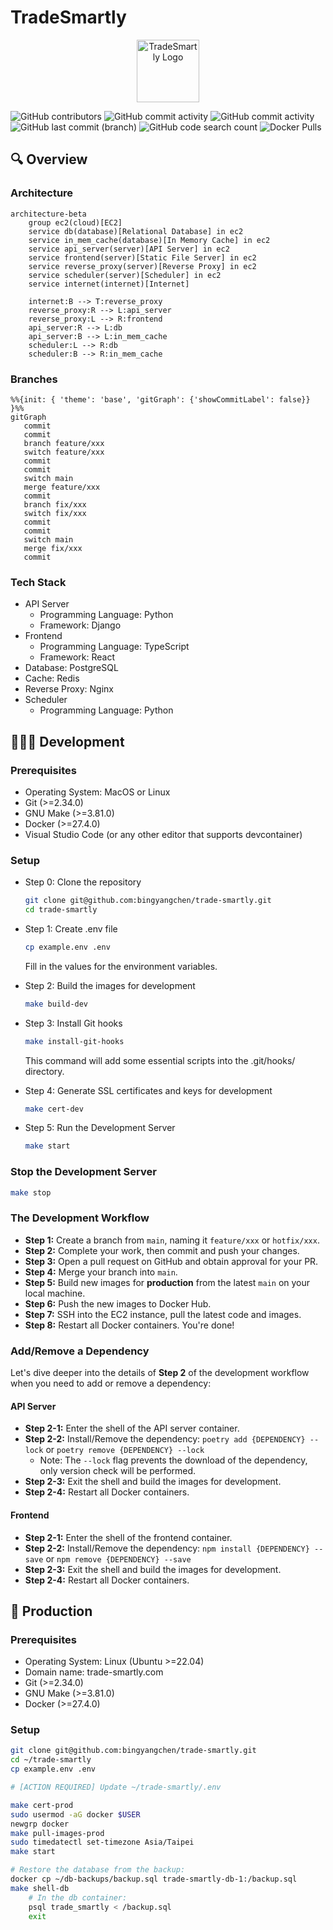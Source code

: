 # TradeSmartly

<p align="center">
  <img src="https://raw.githubusercontent.com/bingyangchen/trade-smartly/refs/heads/main/frontend/src/assets/logo.png" alt="TradeSmartly Logo" width="100">
</p>

![GitHub contributors](https://img.shields.io/github/contributors/bingyangchen/trade-smartly?style=flat-square&logo=github&logoColor=white&label=Contributors&color=2ea44f) ![GitHub commit activity](https://img.shields.io/github/commit-activity/t/bingyangchen/trade-smartly/main?style=flat-square&label=Total%20Commits&color=0969da) ![GitHub commit activity](https://img.shields.io/github/commit-activity/w/bingyangchen/trade-smartly/main?style=flat-square&label=Weekly%20Commits&color=ffd43b) ![GitHub last commit (branch)](https://img.shields.io/github/last-commit/bingyangchen/trade-smartly/main?style=flat-square&label=Last%20Commit&color=cf222e) ![GitHub code search count](https://img.shields.io/github/search?query=trade-smartly&label=Search&style=flat-square&color=6f42c1) ![Docker Pulls](https://img.shields.io/docker/pulls/tradesmartly/api-server?style=flat-square&color=0db7ed&label=Docker%20Pulls)

## 🔍 Overview

### Architecture

```mermaid
architecture-beta
    group ec2(cloud)[EC2]
    service db(database)[Relational Database] in ec2
    service in_mem_cache(database)[In Memory Cache] in ec2
    service api_server(server)[API Server] in ec2
    service frontend(server)[Static File Server] in ec2
    service reverse_proxy(server)[Reverse Proxy] in ec2
    service scheduler(server)[Scheduler] in ec2
    service internet(internet)[Internet]

    internet:B --> T:reverse_proxy
    reverse_proxy:R --> L:api_server
    reverse_proxy:L --> R:frontend
    api_server:R --> L:db
    api_server:B --> L:in_mem_cache
    scheduler:L --> R:db
    scheduler:B --> R:in_mem_cache
```

### Branches

```mermaid
%%{init: { 'theme': 'base', 'gitGraph': {'showCommitLabel': false}} }%%
gitGraph
   commit
   commit
   branch feature/xxx
   switch feature/xxx
   commit
   commit
   switch main
   merge feature/xxx
   commit
   branch fix/xxx
   switch fix/xxx
   commit
   commit
   switch main
   merge fix/xxx
   commit
```

### Tech Stack

- API Server
  - Programming Language: Python
  - Framework: Django
- Frontend
  - Programming Language: TypeScript
  - Framework: React
- Database: PostgreSQL
- Cache: Redis
- Reverse Proxy: Nginx
- Scheduler
  - Programming Language: Python

## 🧑🏻‍💻 Development

### Prerequisites

- Operating System: MacOS or Linux
- Git (>=2.34.0)
- GNU Make (>=3.81.0)
- Docker (>=27.4.0)
- Visual Studio Code (or any other editor that supports devcontainer)

### Setup

- Step 0: Clone the repository

  ```bash
  git clone git@github.com:bingyangchen/trade-smartly.git
  cd trade-smartly
  ```

- Step 1: Create .env file

  ```bash
  cp example.env .env
  ```

  Fill in the values for the environment variables.

- Step 2: Build the images for development

  ```bash
  make build-dev
  ```

- Step 3: Install Git hooks

  ```bash
  make install-git-hooks
  ```

  This command will add some essential scripts into the .git/hooks/ directory.

- Step 4: Generate SSL certificates and keys for development

  ```bash
  make cert-dev
  ```

- Step 5: Run the Development Server

  ```bash
  make start
  ```

### Stop the Development Server

```bash
make stop
```

### The Development Workflow

- **Step 1:** Create a branch from `main`, naming it `feature/xxx` or `hotfix/xxx`.
- **Step 2:** Complete your work, then commit and push your changes.
- **Step 3:** Open a pull request on GitHub and obtain approval for your PR.
- **Step 4:** Merge your branch into `main`.
- **Step 5:** Build new images for **production** from the latest `main` on your local machine.
- **Step 6:** Push the new images to Docker Hub.
- **Step 7:** SSH into the EC2 instance, pull the latest code and images.
- **Step 8:** Restart all Docker containers. You're done!

### Add/Remove a Dependency

Let's dive deeper into the details of **Step 2** of the development workflow when you need to add or remove a dependency:

#### API Server

- **Step 2-1:** Enter the shell of the API server container.
- **Step 2-2:** Install/Remove the dependency: `poetry add {DEPENDENCY} --lock` or `poetry remove {DEPENDENCY} --lock`
  - Note: The `--lock` flag prevents the download of the dependency, only version check will be performed.
- **Step 2-3:** Exit the shell and build the images for development.
- **Step 2-4:** Restart all Docker containers.

#### Frontend

- **Step 2-1:** Enter the shell of the frontend container.
- **Step 2-2:** Install/Remove the dependency: `npm install {DEPENDENCY} --save` or `npm remove {DEPENDENCY} --save`
- **Step 2-3:** Exit the shell and build the images for development.
- **Step 2-4:** Restart all Docker containers.

## 🚀 Production

### Prerequisites

- Operating System: Linux (Ubuntu >=22.04)
- Domain name: trade-smartly.com
- Git (>=2.34.0)
- GNU Make (>=3.81.0)
- Docker (>=27.4.0)

### Setup

```bash
git clone git@github.com:bingyangchen/trade-smartly.git
cd ~/trade-smartly
cp example.env .env

# [ACTION REQUIRED] Update ~/trade-smartly/.env

make cert-prod
sudo usermod -aG docker $USER
newgrp docker
make pull-images-prod
sudo timedatectl set-timezone Asia/Taipei
make start

# Restore the database from the backup:
docker cp ~/db-backups/backup.sql trade-smartly-db-1:/backup.sql
make shell-db
    # In the db container:
    psql trade_smartly < /backup.sql
    exit
```
